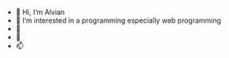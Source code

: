 - 👋 Hi, I’m Alvian
- 👀 I’m interested in a programming especially web programming
- 🌱 
- 💞️
- 📫 

<!---
wgnalvian/wgnalvian is a ✨ special ✨ repository because its `README.md` (this file) appears on your GitHub profile.
You can click the Preview link to take a look at your changes.
--->
